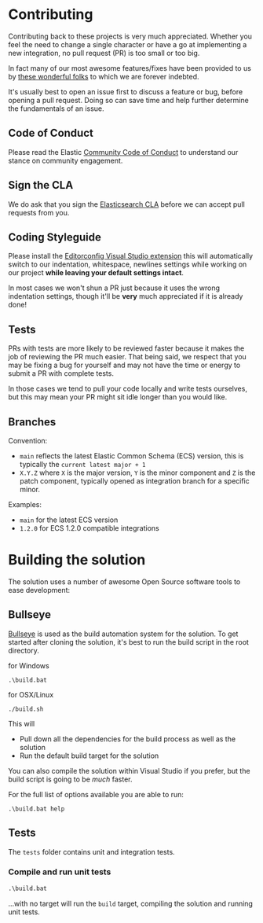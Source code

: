 # Contributing

Contributing back to these projects is very much appreciated. Whether you feel the need to change a single character or have a go at implementing a new integration, no pull request (PR) is too small or too big.

In fact many of our most awesome features/fixes have been provided to us by [these wonderful folks](https://github.com/elastic/ecs-dotnet/graphs/contributors) to which we are forever indebted. 

It's usually best to open an issue first to discuss a feature or bug, before opening a pull request. Doing so can save time and help further determine the fundamentals of an issue.

## Code of Conduct

Please read the Elastic [Community Code of Conduct](https://www.elastic.co/community/codeofconduct) to understand our stance on community engagement.

## Sign the CLA

We do ask that you sign the [Elasticsearch CLA](https://www.elastic.co/contributor-agreement) before we can accept pull requests from you. 

## Coding Styleguide

Please install the [Editorconfig Visual Studio extension](https://visualstudiogallery.msdn.microsoft.com/c8bccfe2-650c-4b42-bc5c-845e21f96328) this will automatically switch to our indentation, whitespace, newlines settings while working on our project **while leaving your default settings intact**.

In most cases we won't shun a PR just because it uses the wrong indentation settings, though it'll be **very** much appreciated if it is already done!

## Tests

PRs with tests are more likely to be reviewed faster because it makes the job of reviewing the PR much easier. That being said,
we respect that you may be fixing a bug for yourself and may not have the time or energy to submit a PR with complete tests. 

In those cases we tend to pull your code locally and write tests ourselves, but this may mean your PR might sit idle longer than you would like.

## Branches

Convention:

- `main` reflects the latest Elastic Common Schema (ECS) version, this is typically the `current latest major + 1`
- `X.Y.Z` where `X` is the major version, `Y` is the minor component and `Z` is the patch component, typically opened as integration branch for a specific minor.

Examples:

- `main` for the latest ECS version
- `1.2.0` for ECS 1.2.0 compatible integrations

# Building the solution

The solution uses a number of awesome Open Source software tools to ease development:

## Bullseye

[Bullseye](https://github.com/adamralph/bullseye) is used as the build automation system for the solution. To get started after cloning the solution, it's best to run the build script in the root directory.

for Windows 

```
.\build.bat
```

for OSX/Linux

```
./build.sh
```

This will

- Pull down all the dependencies for the build process as well as the solution
- Run the default build target for the solution

You can also compile the solution within Visual Studio if you prefer, but the build script is going to be _much_ faster.

For the full list of options available you are able to run:

```
.\build.bat help
```

## Tests

The `tests` folder contains unit and integration tests.

### Compile and run unit tests

```bat
.\build.bat
```

...with no target will run the `build` target, compiling the solution and running unit tests.
